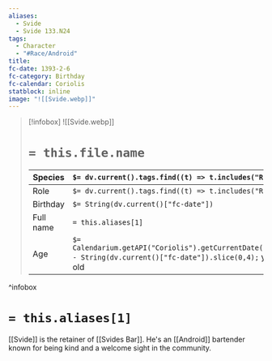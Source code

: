 ```yaml
---
aliases:
  - Svide
  - Svide 133.N24
tags:
  - Character
  - "#Race/Android"
title: 
fc-date: 1393-2-6
fc-category: Birthday
fc-calendar: Coriolis
statblock: inline
image: "![[Svide.webp]]"
---
```

> [!infobox]
> ![[Svide.webp]]
> # `= this.file.name`
> | Species | `$= dv.current().tags.find((t) => t.includes("Race"))` |
> | ---- | ---- |
> | Role | `$= dv.current().tags.find((t) => t.includes("Role"))` |
> | Birthday | `$= String(dv.current()["fc-date"])` |
> | Full name | `= this.aliases[1]`|
> | Age | `$= Calendarium.getAPI("Coriolis").getCurrentDate().year - String(dv.current()["fc-date"]).slice(0,4);` years old|
^infobox
# `= this.aliases[1]`
[[Svide]] is the retainer of [[Svides Bar]]. He's an [[Android]] bartender known for being kind and a welcome sight in the community.